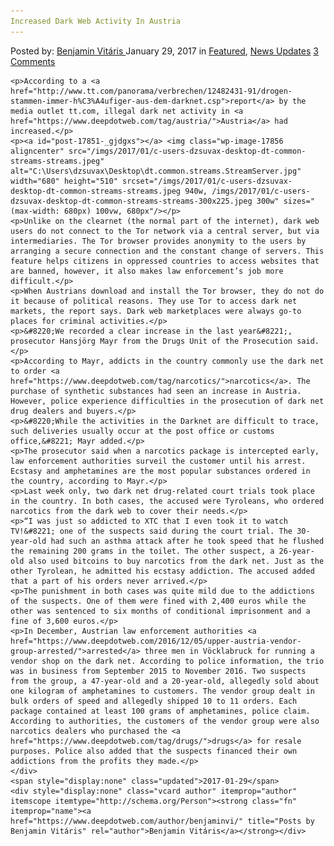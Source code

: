 ```yaml
---
Increased Dark Web Activity In Austria
---
```

<article class="post-listing post-17851 post type-post status-publish format-standard has-post-thumbnail hentry 
    <div class="post-inner">
        <span>Posted by: <a href="https://www.deepdotweb.com/author/benjaminvi/" title="">Benjamin Vitáris </a></span>
    <span>January 29, 2017</span>
    <span>in <a href="https://www.deepdotweb.com/category/deepdot-news/" rel="category tag">Featured</a>, <a href="https://www.deepdotweb.com/category/news-updates/" rel="category tag">News Updates</a></span>
    <span><a href="https://www.deepdotweb.com/2017/01/29/increased-dark-web-activity-austria/#comments">3 Comments</a></span>
    </p>
    <div class="clear"></div>
    
    <p>According to a <a href="http://www.tt.com/panorama/verbrechen/12482431-91/drogen-stammen-immer-h%C3%A4ufiger-aus-dem-darknet.csp">report</a> by the media outlet tt.com, illegal dark net activity in <a href="https://www.deepdotweb.com/tag/austria/">Austria</a> had increased.</p>
    <p><a id="post-17851-_gjdgxs"></a> <img class="wp-image-17856 aligncenter" src="/imgs/2017/01/c-users-dzsuvax-desktop-dt-common-streams-streams.jpeg" alt="C:\Users\dzsuvax\Desktop\dt.common.streams.StreamServer.jpg" width="680" height="510" srcset="/imgs/2017/01/c-users-dzsuvax-desktop-dt-common-streams-streams.jpeg 940w, /imgs/2017/01/c-users-dzsuvax-desktop-dt-common-streams-streams-300x225.jpeg 300w" sizes="(max-width: 680px) 100vw, 680px"/></p>
    <p>Unlike on the clearnet (the normal part of the internet), dark web users do not connect to the Tor network via a central server, but via intermediaries. The Tor browser provides anonymity to the users by arranging a secure connection and the constant change of servers. This feature helps citizens in oppressed countries to access websites that are banned, however, it also makes law enforcement’s job more difficult.</p>
    <p>When Austrians download and install the Tor browser, they do not do it because of political reasons. They use Tor to access dark net markets, the report says. Dark web marketplaces were always go-to places for criminal activities.</p>
    <p>&#8220;We recorded a clear increase in the last year&#8221;, prosecutor Hansjörg Mayr from the Drugs Unit of the Prosecution said.</p>
    <p>According to Mayr, addicts in the country commonly use the dark net to order <a href="https://www.deepdotweb.com/tag/narcotics/">narcotics</a>. The purchase of synthetic substances had seen an increase in Austria. However, police experience difficulties in the prosecution of dark net drug dealers and buyers.</p>
    <p>&#8220;While the activities in the Darknet are difficult to trace, such deliveries usually occur at the post office or customs office,&#8221; Mayr added.</p>
    <p>The prosecutor said when a narcotics package is intercepted early, law enforcement authorities surveil the customer until his arrest. Ecstasy and amphetamines are the most popular substances ordered in the country, according to Mayr.</p>
    <p>Last week only, two dark net drug-related court trials took place in the country. In both cases, the accused were Tyroleans, who ordered narcotics from the dark web to cover their needs.</p>
    <p>“I was just so addicted to XTC that I even took it to watch TV!&#8221; one of the suspects said during the court trial. The 30-year-old had such an asthma attack after he took speed that he flushed the remaining 200 grams in the toilet. The other suspect, a 26-year-old also used bitcoins to buy narcotics from the dark net. Just as the other Tyrolean, he admitted his ecstasy addiction. The accused added that a part of his orders never arrived.</p>
    <p>The punishment in both cases was quite mild due to the addictions of the suspects. One of them were fined with 2,400 euros while the other was sentenced to six months of conditional imprisonment and a fine of 3,600 euros.</p>
    <p>In December, Austrian law enforcement authorities <a href="https://www.deepdotweb.com/2016/12/05/upper-austria-vendor-group-arrested/">arrested</a> three men in Vöcklabruck for running a vendor shop on the dark net. According to police information, the trio was in business from September 2015 to November 2016. Two suspects from the group, a 47-year-old and a 20-year-old, allegedly sold about one kilogram of amphetamines to customers. The vendor group dealt in bulk orders of speed and allegedly shipped 10 to 11 orders. Each package contained at least 100 grams of amphetamines, police claim. According to authorities, the customers of the vendor group were also narcotics dealers who purchased the <a href="https://www.deepdotweb.com/tag/drugs/">drugs</a> for resale purposes. Police also added that the suspects financed their own addictions from the profits they made.</p>
    </div>
    <span style="display:none" class="updated">2017-01-29</span>
    <div style="display:none" class="vcard author" itemprop="author" itemscope itemtype="http://schema.org/Person"><strong class="fn" itemprop="name"><a href="https://www.deepdotweb.com/author/benjaminvi/" title="Posts by Benjamin Vitáris" rel="author">Benjamin Vitáris</a></strong></div>
    
